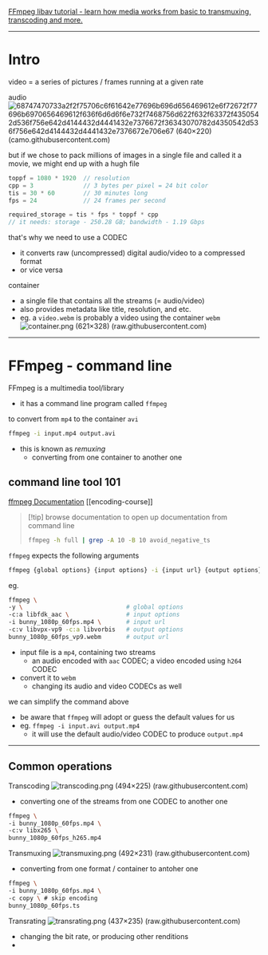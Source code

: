 [FFmpeg libav tutorial - learn how media works from basic to transmuxing, transcoding and more.](https://github.com/leandromoreira/ffmpeg-libav-tutorial)
___

# Intro

video = a series of pictures / frames running at a given rate

audio
![68747470733a2f2f75706c6f61642e77696b696d656469612e6f72672f77696b6970656469612f636f6d6d6f6e732f7468756d622f632f63372f4350542d536f756e642d4144432d4441432e7376672f36343070782d4350542d536f756e642d4144432d4441432e7376672e706e67 (640×220) (camo.githubusercontent.com)](https://camo.githubusercontent.com/645b5042af302a7bdd2ed384d9efe582b390117ddad7acdf97cf584893da88b0/68747470733a2f2f75706c6f61642e77696b696d656469612e6f72672f77696b6970656469612f636f6d6d6f6e732f7468756d622f632f63372f4350542d536f756e642d4144432d4441432e7376672f36343070782d4350542d536f756e642d4144432d4441432e7376672e706e67)

but if we chose to pack millions of images in a single file and called it a movie, we might end up with a hugh file
```c
toppf = 1080 * 1920  // resolution
cpp = 3              // 3 bytes per pixel = 24 bit color
tis = 30 * 60        // 30 minutes long
fps = 24             // 24 frames per second

required_storage = tis * fps * toppf * cpp
// it needs: storage - 250.28 GB; bandwidth - 1.19 Gbps
```

that's why we need to use a CODEC
* it converts raw (uncompressed) digital audio/video to a compressed format
* or vice versa

container
* a single file that contains all the streams (= audio/video)
* also provides metadata like title, resolution, and etc.
* eg. a `video.webm` is probably a video using the container `webm`
![container.png (621×328) (raw.githubusercontent.com)](https://raw.githubusercontent.com/leandromoreira/ffmpeg-libav-tutorial/master/img/container.png)
___

# FFmpeg - command line

FFmpeg is a multimedia tool/library
* it has a command line program called `ffmpeg`

to convert from `mp4` to the container `avi`
```bash
ffmpeg -i input.mp4 output.avi
```

* this is known as *remuxing*
	* converting from one container to another one


## command line tool 101
[ffmpeg Documentation](https://www.ffmpeg.org/ffmpeg.html)
[[encoding-course]]

> [!tip] browse documentation
> to open up documentation from command line
> ```bash
> ffmpeg -h full | grep -A 10 -B 10 avoid_negative_ts
> ```

`ffmpeg` expects the following arguments
```bash
ffmpeg {global options} {input options} -i {input url} {output options} {output url}
```

eg.
```bash
ffmpeg \
-y \                             # global options
-c:a libfdk_aac \                # input options
-i bunny_1080p_60fps.mp4 \       # input url
-c:v libvpx-vp9 -c:a libvorbis   # output options
bunny_1080p_60fps_vp9.webm       # output url
```
* input file is a `mp4`, containing two streams
	* an audio encoded with `aac` CODEC; a video encoded using `h264` CODEC
* convert it to `webm`
	* changing its audio and video CODECs as well

we can simplify the command above
* be aware that `ffmpeg` will adopt or guess the default values for us
* eg. `ffmpeg -i input.avi output.mp4`
	* it will use the default audio/video CODEC to produce `output.mp4`
___

## Common operations

Transcoding
![transcoding.png (494×225) (raw.githubusercontent.com)](https://raw.githubusercontent.com/leandromoreira/ffmpeg-libav-tutorial/master/img/transcoding.png)
* converting one of the streams from one CODEC to another one

```bash
ffmpeg \
-i bunny_1080p_60fps.mp4 \
-c:v libx265 \
bunny_1080p_60fps_h265.mp4
```


Transmuxing
![transmuxing.png (492×231) (raw.githubusercontent.com)](https://raw.githubusercontent.com/leandromoreira/ffmpeg-libav-tutorial/master/img/transmuxing.png)
* converting from one format / container to antoher one

```bash
ffmpeg \
-i bunny_1080p_60fps.mp4 \
-c copy \ # skip encoding
bunny_1080p_60fps.ts
```


Transrating
![transrating.png (437×235) (raw.githubusercontent.com)](https://raw.githubusercontent.com/leandromoreira/ffmpeg-libav-tutorial/master/img/transrating.png)
* changing the bit rate, or producing other renditions
* 